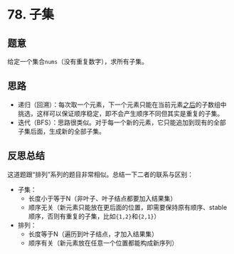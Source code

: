 # 78. 子集

## 题意

给定一个集合`nums`（没有重复数字），求所有子集。

## 思路

- 递归（回溯）：每次取一个元素，下一个元素只能在当前元素<u>之后</u>的子数组中挑选，这样可以保证顺序稳定，即不会产生顺序不同但其实是重复的子集。
- 迭代（BFS）：思路很类似。对于每一个新的元素，它只能追加到现有的全部子集后面，生成新的全部子集。

## 反思总结

这道题跟“排列”系列的题目非常相似。总结一下二者的联系与区别：

- 子集：
  - 长度小于等于N（非叶子、叶子结点都要加入结果集）
  - 顺序无关（新元素只能放在更后面的位置，即需要保持原有顺序、stable顺序，否则有重复的子集，比如`{1,2}`和`{2,1}`）
- 排列：
  - 长度等于N（遍历到叶子结点，才加入结果集）
  - 顺序有关（新元素放在任意一个位置都能构成新序列）
